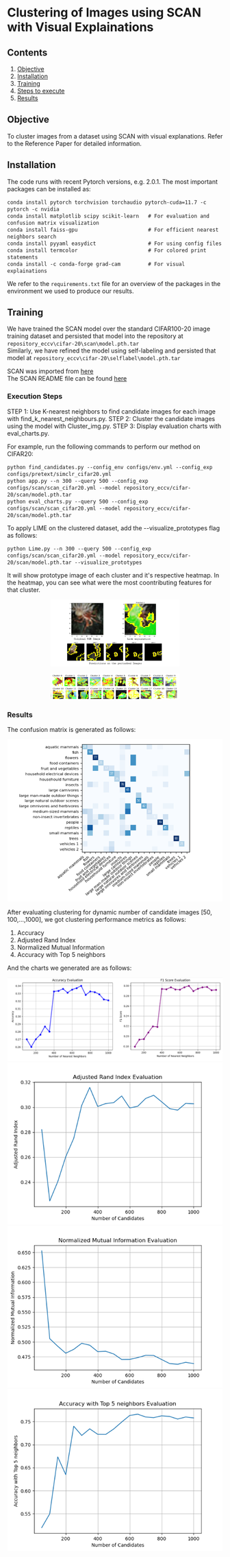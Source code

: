 # Clustering of Images using SCAN with Visual Explainations

## Contents
1. [Objective](#objective)
0. [Installation](#installation)
0. [Training](#training)
0. [Steps to execute](#Steps-to-execute)
0. [Results](#results)

## Objective
To cluster images from a dataset using SCAN with visual explanations. Refer to the Reference Paper for detailed information.

## Installation
The code runs with recent Pytorch versions, e.g. 2.0.1. 
The most important packages can be installed as:
```shell
conda install pytorch torchvision torchaudio pytorch-cuda=11.7 -c pytorch -c nvidia
conda install matplotlib scipy scikit-learn   # For evaluation and confusion matrix visualization
conda install faiss-gpu                       # For efficient nearest neighbors search 
conda install pyyaml easydict                 # For using config files
conda install termcolor                       # For colored print statements
conda install -c conda-forge grad-cam         # For visual explainations
```
We refer to the `requirements.txt` file for an overview of the packages in the environment we used to produce our results.

## Training
We have trained the SCAN model over the standard CIFAR100-20 image training dataset and persisted that model into the repository at `repository_eccv\cifar-20\scan\model.pth.tar`<br>
Similarly, we have refined the model using self-labeling and persisted that model at `repository_eccv\cifar-20\selflabel\model.pth.tar`

SCAN was imported from [here](https://github.com/wvangansbeke/Unsupervised-Classification)<br>
The SCAN README file can be found [here](SCAN_README.md)<br>

### Execution Steps
STEP 1: Use K-nearest neighbors to find candidate images for each image with find_k_nearest_neighbours.py.
STEP 2: Cluster the candidate images using the model with Cluster_img.py.
STEP 3: Display evaluation charts with eval_charts.py.

For example, run the following commands to perform our method on CIFAR20:
```shell
python find_candidates.py --config_env configs/env.yml --config_exp configs/pretext/simclr_cifar20.yml
python app.py --n 300 --query 500 --config_exp configs/scan/scan_cifar20.yml --model repository_eccv/cifar-20/scan/model.pth.tar
python eval_charts.py --query 500 --config_exp configs/scan/scan_cifar20.yml --model repository_eccv/cifar-20/scan/model.pth.tar
```

To apply LIME on the clustered dataset, add the --visualize_prototypes flag as follows:
```shell
python Lime.py --n 300 --query 500 --config_exp configs/scan/scan_cifar20.yml --model repository_eccv/cifar-20/scan/model.pth.tar --visualize_prototypes

```
It will show prototype image of each cluster and it's respective heatmap. In the heatmap, you can see what were the most coontributing features for that cluster.

<p align="center">
    <img src="images/example1.png" width="300"/>
    
</p>

<p align="center">
    <img src="images/cluster wise feature highlight.png" width="300"/>
</p>

### Results
The confusion matrix is generated as follows:
<p align="center">
    <img src="images/confmatrix.png"/>
</p>

After evaluating clustering for dynamic number of candidate images [50, 100,...,1000], we got clustering performance metrics as follows:
1. Accuracy
2. Adjusted Rand Index
3. Normalized Mutual Information
4. Accuracy with Top 5 neighbors

And the charts we generated are as follows:
<p align="center">
    <img src="images/F1andACC.png"/>
    <img src="images/ARI.png"/>
    <img src="images/NMI.png"/>
    <img src="images/ACCTop5.png"/>
</p>


